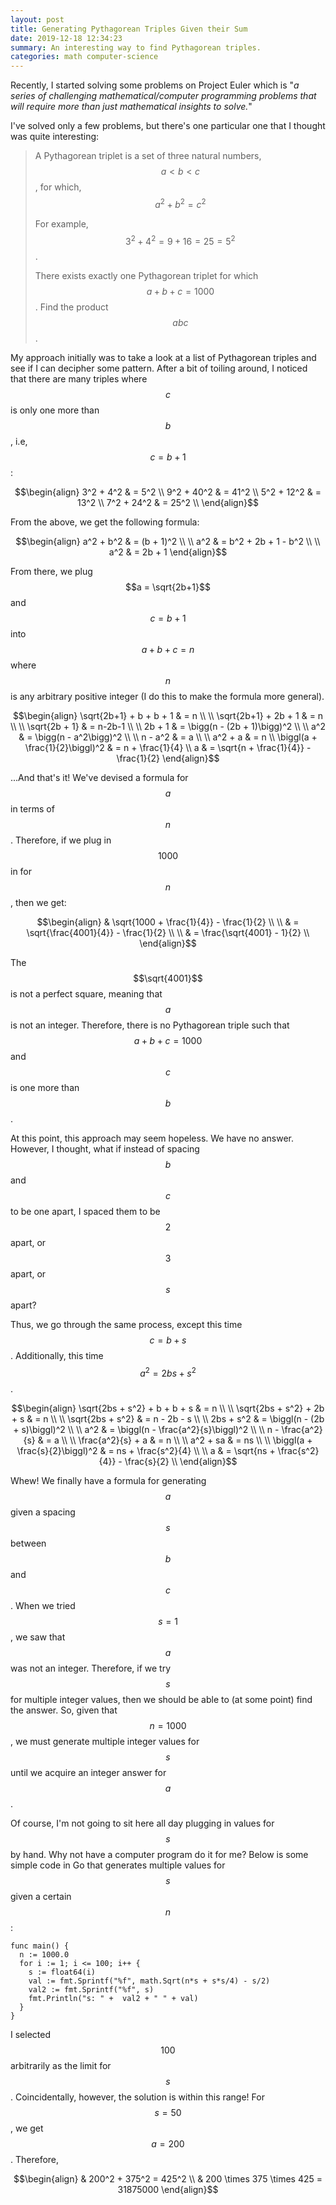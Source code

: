 ```yaml
---
layout: post
title: Generating Pythagorean Triples Given their Sum
date: 2019-12-18 12:34:23
summary: An interesting way to find Pythagorean triples.
categories: math computer-science
---
```


Recently, I started solving some problems on Project Euler which is "*a series of challenging mathematical/computer programming problems that will require more than just mathematical insights to solve.*"

I've solved only a few problems, but there's one particular one that I thought was
quite interesting:


> A Pythagorean triplet is a set of three natural numbers, $$a < b < c$$, for which,
> $$a^2 + b^2 = c^2$$
>
> For example, $$3^2 + 4^2 = 9 + 16 = 25 = 5^2$$.
>
> There exists exactly one Pythagorean triplet for which $$a + b + c = 1000$$.
> Find the product $$abc$$.

My approach initially was to take a look at a list of Pythagorean triples and see
if I can decipher some pattern. After a bit of toiling around, I noticed that there
are many triples where $$c$$ is only one more than $$b$$, i.e, $$c = b + 1$$:

$$\begin{align}
  3^2 + 4^2 & = 5^2 \\
  9^2 + 40^2 & = 41^2 \\
  5^2 + 12^2 & = 13^2 \\
  7^2 + 24^2 & = 25^2 \\
\end{align}$$

From the above, we get the following formula:

$$\begin{align}
  a^2 + b^2 & = (b + 1)^2 \\
  \\
  a^2 & = b^2 + 2b + 1 - b^2 \\
  \\
  a^2 & = 2b + 1
\end{align}$$

From there, we plug $$a = \sqrt{2b+1}$$ and $$c = b+1$$ into $$a + b + c = n$$
where $$n$$ is any arbitrary positive integer (I do this to make the formula more general).

$$\begin{align}
\sqrt{2b+1} + b + b + 1 & = n \\
\\
\sqrt{2b+1} + 2b + 1 & = n \\
\\
\sqrt{2b + 1} & = n-2b-1 \\
\\
2b + 1 & = \bigg(n - (2b + 1)\bigg)^2 \\
\\
a^2 & = \bigg(n - a^2\bigg)^2 \\
\\
n - a^2 & = a \\
\\
a^2 + a & = n \\
\biggl(a + \frac{1}{2}\biggl)^2 & = n + \frac{1}{4} \\
a & = \sqrt{n + \frac{1}{4}} - \frac{1}{2}
\end{align}$$

...And that's it! We've devised a formula for $$a$$ in terms of $$n$$. Therefore,
if we plug in $$1000$$ in for $$n$$, then we get:

$$\begin{align}
& \sqrt{1000 + \frac{1}{4}} - \frac{1}{2} \\
\\
& = \sqrt{\frac{4001}{4}} - \frac{1}{2} \\
\\
& = \frac{\sqrt{4001} - 1}{2} \\
\end{align}$$

The $$\sqrt{4001}$$ is not a perfect square, meaning that $$a$$ is not an integer.
Therefore, there is no Pythagorean triple such that $$a + b + c = 1000$$ and
$$c$$ is one more than $$b$$.

At this point, this approach may seem hopeless. We have no answer. However, I thought,
what if instead of spacing $$b$$ and $$c$$ to be one apart, I spaced them to be $$2$$ apart,
or $$3$$ apart, or $$s$$ apart?

Thus, we go through the same process, except this time $$c = b + s$$. Additionally, this time $$a^2 = 2bs + s^2$$.

$$\begin{align}
\sqrt{2bs + s^2} + b + b + s & = n \\
\\
\sqrt{2bs + s^2} + 2b + s & = n \\
\\
\sqrt{2bs + s^2} & = n - 2b - s \\
\\
2bs + s^2 & = \biggl(n - (2b + s)\biggl)^2 \\
\\
a^2 & = \biggl(n - \frac{a^2}{s}\biggl)^2 \\
\\
n - \frac{a^2}{s} & = a \\
\\
\frac{a^2}{s} + a & = n \\
\\
a^2 + sa & = ns \\
\\
\biggl(a + \frac{s}{2}\biggl)^2 & = ns + \frac{s^2}{4} \\
\\
a & = \sqrt{ns + \frac{s^2}{4}} - \frac{s}{2} \\
\end{align}$$

Whew! We finally have a formula for generating $$a$$ given a spacing $$s$$ between
$$b$$ and $$c$$. When we tried $$s = 1$$, we saw that $$a$$ was not an integer.
Therefore, if we try $$s$$ for multiple integer values, then we should be able
to (at some point) find the answer. So, given that $$n = 1000$$, we must generate
multiple integer values for $$s$$ until we acquire an integer answer for $$a$$.

Of course, I'm not going to sit here all day plugging in values for $$s$$ by hand.
Why not have a computer program do it for me? Below is some simple code in Go
that generates multiple values for $$s$$ given a certain $$n$$:

    func main() {
      n := 1000.0
      for i := 1; i <= 100; i++ {
        s := float64(i)
        val := fmt.Sprintf("%f", math.Sqrt(n*s + s*s/4) - s/2)
        val2 := fmt.Sprintf("%f", s)
        fmt.Println("s: " +  val2 + " " + val)
      }
    }


I selected $$100$$ arbitrarily as the limit for $$s$$. Coincidentally, however,
the solution is within this range! For $$s = 50$$, we get $$a = 200$$. Therefore,

$$\begin{align}
& 200^2 + 375^2 = 425^2 \\
& 200 \times 375 \times 425 = 31875000
\end{align}$$
